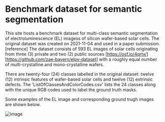 # Benchmark dataset for semantic segmentation
This site hosts a benchmark dataset for multi-class semantic segmentation of electroluminescence (EL) imagess of silicon wafer-based solar cells. The original dataset was created on 2021-11-04 and used in a paper submission. [reference] The dataset consists of 593 EL images of solar cells originating from three (3) private and two (2) public sources [https://osf.io/4qrtv/] [https://github.com/zae-bayern/elpv-dataset] with a roughly equal number of multi-crystalline and mono-crystalline wafers. 

There are twenty-four (24) classes labelled in the original dataset: twelve (12) intrinsic features of wafer-based solar cells and twelve (12) extrinsic defects. The 'ListOfClassesAndColorCodes.csv' lists the 24 classes along with the unique RGB codes used to label the ground truth masks. 

Some examples of the EL image and corresponding ground trugh images are shown below. 

![image](https://user-images.githubusercontent.com/26845062/165531501-1606bdbb-8155-4d84-9568-bd7df862a7d4.png)
